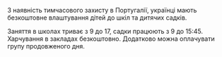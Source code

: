 З наявність тимчасового захисту в Португалії, українці мають безкоштовне влаштування дітей до шкіл та дитячих садків.

Заняття в школах триває з 9 до 17, садки працюють з 9 до 15:45. Харчування в закладах безкоштовно. Додатково можна оплачувати групу продовженого дня.



